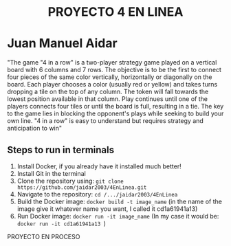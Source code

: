 <h1 align="center"> PROYECTO 4 EN LINEA </h1>

# Juan Manuel Aidar

"The game "4 in a row" is a two-player strategy game played on a vertical board with 6 columns and 7 rows. The objective is to be the first to connect four pieces of the same color vertically, horizontally or diagonally on the board. Each player chooses a color (usually red or yellow) and takes turns dropping a tile on the top of any column. The token will fall towards the lowest position available in that column. Play continues until one of the players connects four tiles or until the board is full, resulting in a tie. The key to the game lies in blocking the opponent's plays while seeking to build your own line. "4 in a row" is easy to understand but requires strategy and anticipation to win"

<!DOCTYPE html>
<html>
<head>

</head>
<body>
  <h2>Steps to run in terminals</h2>
  <div class="steps">
    <ol>
      <li>Install Docker, if you already have it installed much better!</li>
      <li>Install Git in the terminal</li>
      <li>Clone the repository using: <code>git clone https://github.com/jaidar2003/4EnLinea.git</code></li>
      <li>Navigate to the repository: <code>cd /.../jaidar2003/4EnLinea</code></li>
      <li>Build the Docker image: <code>docker build -t image_name</code> (in the name of the image give it whatever name you want, I called it cd1a61941a13)</li>
      <li>Run Docker image: <code>docker run -it image_name</code> (In my case it would be: <code>docker run -it cd1a61941a13 </code>)</li>
    </ol>
  </div>
  <p> PROYECTO EN PROCESO </p>
</body>
</html>